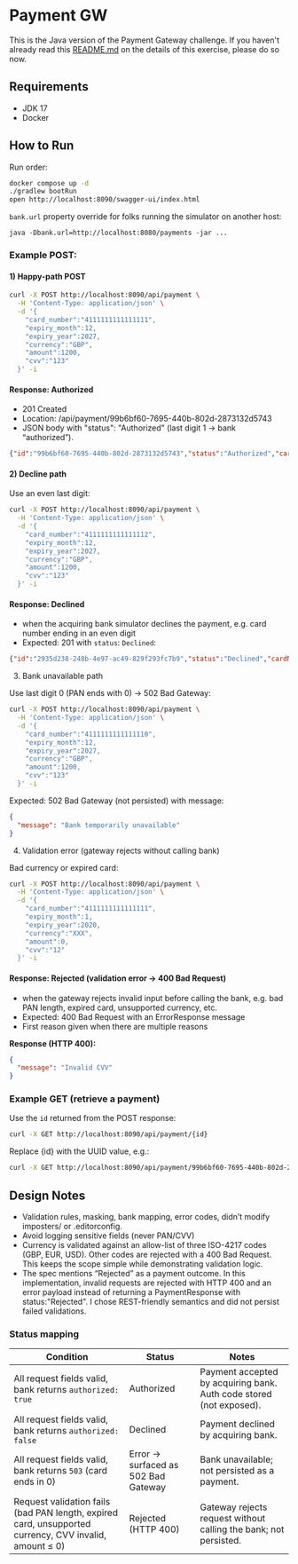 # Payment GW

This is the Java version of the Payment Gateway challenge. If you haven't already read this [README.md](https://github.com/cko-recruitment/) on the details of this exercise, please do so now.

## Requirements
- JDK 17
- Docker

## How to Run
Run order:

```bash
docker compose up -d
./gradlew bootRun
open http://localhost:8090/swagger-ui/index.html
```

`bank.url` property override for folks running the simulator on another host:
```text
java -Dbank.url=http://localhost:8080/payments -jar ...
```
### Example POST:
#### 1) Happy-path POST
```bash
curl -X POST http://localhost:8090/api/payment \
  -H 'Content-Type: application/json' \
  -d '{
    "card_number":"4111111111111111",
    "expiry_month":12,
    "expiry_year":2027,
    "currency":"GBP",
    "amount":1200,
    "cvv":"123"
  }' -i
```
#### Response: Authorized
- 201 Created
- Location: /api/payment/99b6bf60-7695-440b-802d-2873132d5743
- JSON body with "status": "Authorized" (last digit 1 → bank “authorized”).
```json
{"id":"99b6bf60-7695-440b-802d-2873132d5743","status":"Authorized","cardNumberLastFour":1111,"expiryMonth":12,"expiryYear":2027,"currency":"GBP","amount":1200}
```

#### 2) Decline path
Use an even last digit:
```bash
curl -X POST http://localhost:8090/api/payment \
  -H 'Content-Type: application/json' \
  -d '{
    "card_number":"4111111111111112",
    "expiry_month":12,
    "expiry_year":2027,
    "currency":"GBP",
    "amount":1200,
    "cvv":"123"
  }' -i
```
#### Response: Declined
- when the acquiring bank simulator declines the payment, e.g. card number ending in an even digit
- Expected: 201 with `status`: `Declined`:
```json
{"id":"2935d238-248b-4e97-ac49-829f293fc7b9","status":"Declined","cardNumberLastFour":1112,"expiryMonth":12,"expiryYear":2027,"currency":"GBP","amount":1200}
```
3) Bank unavailable path

Use last digit 0 (PAN ends with 0) → 502 Bad Gateway:
```bash
curl -X POST http://localhost:8090/api/payment \
  -H 'Content-Type: application/json' \
  -d '{
    "card_number":"4111111111111110",
    "expiry_month":12,
    "expiry_year":2027,
    "currency":"GBP",
    "amount":1200,
    "cvv":"123"
  }' -i
```
Expected: 502 Bad Gateway (not persisted) with message:
```json
{
  "message": "Bank temporarily unavailable"
}
```

4) Validation error (gateway rejects without calling bank)

Bad currency or expired card:
```bash
curl -X POST http://localhost:8090/api/payment \
  -H 'Content-Type: application/json' \
  -d '{
    "card_number":"4111111111111111",
    "expiry_month":1,
    "expiry_year":2020,
    "currency":"XXX",
    "amount":0,
    "cvv":"12"
  }' -i
```

#### Response: Rejected (validation error → 400 Bad Request)
- when the gateway rejects invalid input before calling the bank, e.g. bad PAN length, expired card, unsupported currency, etc.
- Expected: 400 Bad Request with an ErrorResponse message
- First reason given when there are multiple reasons

**Response (HTTP 400):**
```json
{
  "message": "Invalid CVV"
}
```
### Example GET (retrieve a payment)

Use the `id` returned from the POST response:

```bash
curl -X GET http://localhost:8090/api/payment/{id}
```

Replace {id} with the UUID value, e.g.:
```bash
curl -X GET http://localhost:8090/api/payment/99b6bf60-7695-440b-802d-2873132d5743
```


## Design Notes
- Validation rules, masking, bank mapping, error codes, didn’t modify imposters/ or .editorconfig.
- Avoid logging sensitive fields (never PAN/CVV)
- Currency is validated against an allow-list of three ISO-4217 codes (GBP, EUR, USD). Other codes are rejected with a 400 Bad Request. This keeps the scope simple while demonstrating validation logic.
- The spec mentions “Rejected” as a payment outcome. In this implementation, invalid requests are rejected with HTTP 400 and an error payload instead of returning a PaymentResponse with status:"Rejected". I chose REST-friendly semantics and did not persist failed validations.

### Status mapping

| Condition                                         | Status      | Notes                                                                 |
|---------------------------------------------------|-------------|----------------------------------------------------------------------|
| All request fields valid, bank returns `authorized: true`  | Authorized  | Payment accepted by acquiring bank. Auth code stored (not exposed). |
| All request fields valid, bank returns `authorized: false` | Declined    | Payment declined by acquiring bank.                                 |
| All request fields valid, bank returns `503` (card ends in 0) | Error → surfaced as 502 Bad Gateway | Bank unavailable; not persisted as a payment. |
| Request validation fails (bad PAN length, expired card, unsupported currency, CVV invalid, amount ≤ 0) |  Rejected (HTTP 400) | Gateway rejects request without calling the bank; not persisted. |